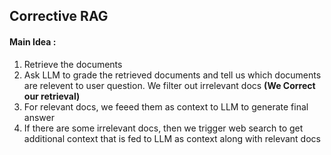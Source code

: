 ## Corrective RAG

#### Main Idea :

1. Retrieve the documents
2. Ask LLM to grade the retrieved documents and tell us which documents are relevent to user question. We filter out irrelevant docs **(We Correct our retrieval)**
3. For relevant docs, we feeed them as context to LLM to generate final answer
4. If there are some irrelevant docs, then we trigger web search to get additional context that is fed to LLM as context along with relevant docs







